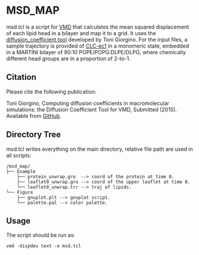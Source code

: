 # MSD_MAP

msd.tcl is a script for [VMD](http://www.ks.uiuc.edu/Research/vmd/) that calculates the mean squared displacement of each lipid head in a bilayer and map it to a grid. It uses the [diffusion_coefficient tool](https://github.com/tonigi/vmd_diffusion_coefficient) developed by Toni Giorgino. For the input files, a sample trajectory is provided of [CLC-ec1](https://www.rcsb.org/structure/1OTS) in a monomeric state, embedded in a MARTINI bilayer of 90:10 POPE/POPG:DLPE/DLPG, where chemically different head groups are in a proportion of 2-to-1. 

## Citation

Please cite the following publication:

Toni Giorgino, Computing diffusion coefficients in macromolecular simulations: the Diffusion Coefficient Tool for VMD, Submitted (2015). Available from [GitHub](https://github.com/tonigi/vmd_diffusion_coefficient/).

## Directory Tree

msd.tcl writes everything on the main directory, relative file path are used in all scripts:

```
/msd_map/
├── Example
    ├── protein_unwrap.gro  --> coord of the protein at time 0.
    ├── leaflet0_unwrap.gro --> coord of the upper leaflet at time 0.
    └── leaflet0_unwrap.trr --> traj of lipids.
└── Figure
    ├── gnuplot.plt --> gnuplot script.
    └── palette.pal --> color palette.
```

## Usage

The script should be run as:

    vmd -dispdev text -e msd.tcl
